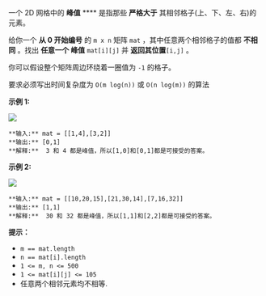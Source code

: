 一个 2D 网格中的 **峰值** **** 是指那些 **严格大于** 其相邻格子(上、下、左、右)的元素。

给你一个 **从 0 开始编号** 的 `m x n` 矩阵 `mat` ，其中任意两个相邻格子的值都 **不相同** 。找出 **任意一个 峰值**
`mat[i][j]` 并 **返回其位置**`[i,j]` 。

你可以假设整个矩阵周边环绕着一圈值为 `-1` 的格子。

要求必须写出时间复杂度为 `O(m log(n))` 或 `O(n log(m))` 的算法





**示例 1:**

![](https://assets.leetcode.com/uploads/2021/06/08/1.png)

    
    
    **输入:** mat = [[1,4],[3,2]]
    **输出:** [0,1]
    **解释:**  3 和 4 都是峰值，所以[1,0]和[0,1]都是可接受的答案。
    

**示例 2:**

**![](https://assets.leetcode.com/uploads/2021/06/07/3.png)**

    
    
    **输入:** mat = [[10,20,15],[21,30,14],[7,16,32]]
    **输出:** [1,1]
    **解释:**  30 和 32 都是峰值，所以[1,1]和[2,2]都是可接受的答案。
    



**提示：**

  * `m == mat.length`
  * `n == mat[i].length`
  * `1 <= m, n <= 500`
  * `1 <= mat[i][j] <= 105`
  * 任意两个相邻元素均不相等.

